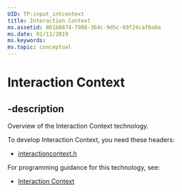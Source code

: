 ```yaml
---
UID: TP:input_intcontext
title: Interaction Context
ms.assetid: 861b8874-7988-364c-9d5c-69f24caf0a0a
ms.date: 01/11/2019
ms.keywords: 
ms.topic: conceptual
---
```


# Interaction Context

## -description

Overview of the Interaction Context technology.

To develop Interaction Context, you need these headers:

 * [interactioncontext.h](../interactioncontext/index.md)

For programming guidance for this technology, see:
* [Interaction Context](/previous-versions/windows/desktop/input_intcontext)